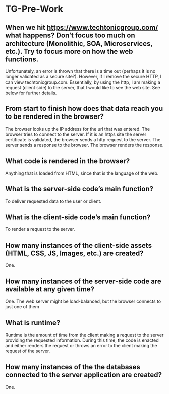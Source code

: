 # TG-Pre-Work

## When we hit https://www.techtonicgroup.com/ what happens? Don’t focus too much on architecture (Monolithic, SOA, Microservices, etc.). Try to focus more on how the web functions.

Unfortunately, an error is thrown that there is a time out (perhaps it is no longer validated as a secure site?).  However, if I remove the secure HTTP, I can view techtonicgroup.com.  Essentially, by using the http, I am making a request (client side) to the server, that I would like to see the web site.  See below for further details.

## From start to finish how does that data reach you to be rendered in the browser?

The browser looks up the IP address for the url that was entered. The browser tries to connect to the server.  If it is an https site the server certificate is validated, the browser sends a http request to the server.  The server sends a response to the browser.  The browser renders the response.

## What code is rendered in the browser?

Anything that is loaded from HTML, since that is the language of the web.

## What is the server-side code’s main function?

To deliver requested data to the user or client.

## What is the client-side code’s main function?

To render a request to the server.

## How many instances of the client-side assets (HTML, CSS, JS, Images, etc.) are created?

One.

## How many instances of the server-side code are available at any given time?

One.  The web server might be load-balanced, but the browser connects to just one of them

## What is runtime?

Runtime is the amount of time from the client making a request to the server providing the requested information.  During this time, the code is enacted and either renders the request or throws an error to the client making the request of the server.

## How many instances of the the databases connected to the server application are created?

One.
